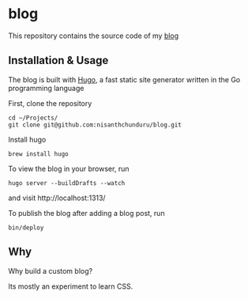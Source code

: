 # blog

This repository contains the source code of my [blog](https://nisanthchunduru.github.io)

## Installation & Usage

The blog is built with [Hugo](https://gohugo.io/), a fast static site generator written in the Go programming language

First, clone the repository
```
cd ~/Projects/
git clone git@github.com:nisanthchunduru/blog.git
```

Install hugo
```
brew install hugo
```

To view the blog in your browser, run
```
hugo server --buildDrafts --watch
```
and visit http://localhost:1313/

To publish the blog after adding a blog post, run
```
bin/deploy
```

## Why

Why build a custom blog?

Its mostly an experiment to learn CSS.
